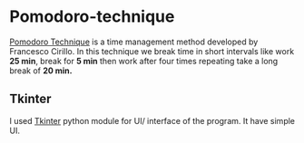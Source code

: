 # Pomodoro-technique
[Pomodoro Technique](https://en.wikipedia.org/wiki/Pomodoro_Technique) is a time management method developed by Francesco Cirillo. In this technique we break time in short intervals like work **25 min**, break for **5 min** then work after four times repeating take a long break of **20 min.**

## Tkinter
I used [Tkinter](https://docs.python.org/3/library/tkinter.html) python module for UI/ interface of the program. It have simple UI.

